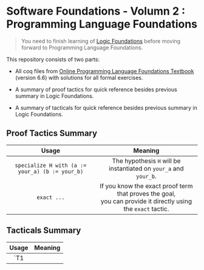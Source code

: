 # Software Foundations - Volumn 2 : Programming Language Foundations

> You need to finish learning of [Logic Foundations](https://github.com/JacyCui/SF-LF) before moving forward to Programming Language Foundations.

This repository consists of two parts:

- All coq files from [Online Programming Language Foundations Textbook](https://softwarefoundations.cis.upenn.edu/plf-current/index.html) (version 6.6) with solutions for all formal exercises.
- A summary of proof tactics for quick reference besides previous summary in Logic Foundations.

- A summary of tacticals for quick reference besides previous summary in Logic Foundations.



## Proof Tactics Summary

|                      Usage                      |                           Meaning                            |
| :---------------------------------------------: | :----------------------------------------------------------: |
| `specialize H with (a := your_a) (b := your_b)` | The hypothesis `H` will be instantiated on `your_a` and `your_b`. |
|                   `exact ...`                   | If you know the exact proof term that proves the goal,<br />you can provide it directly using the `exact` tactic. |



## Tacticals Summary

|   Usage    |                           Meaning                            |
| :--------: | :----------------------------------------------------------: |
| `T1 || T2` | First try the tactic on the left side.<br /> If it fails, then it applies the tactic on the right side. |


